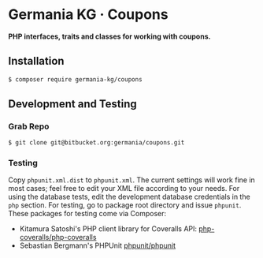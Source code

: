 # Germania KG · Coupons

**PHP interfaces, traits and classes for working with coupons.**

## Installation

```bash
$ composer require germania-kg/coupons
```


## Development and Testing

### Grab Repo

```bash
$ git clone git@bitbucket.org:germania/coupons.git
```

### Testing

Copy `phpunit.xml.dist` to `phpunit.xml`. The current settings will work fine in most cases; feel free to edit your XML file according to your needs. For using the database tests, edit the development database credentials in the `php` section. For testing, go to package root directory and issue `phpunit`. These packages for testing come via Composer:

- Kitamura Satoshi's PHP client library for Coveralls API: [php-coveralls/php-coveralls](https://packagist.org/packages/php-coveralls/php-coveralls)
- Sebastian Bergmann's PHPUnit [phpunit/phpunit](https://packagist.org/packages/phpunit/phpunit)
